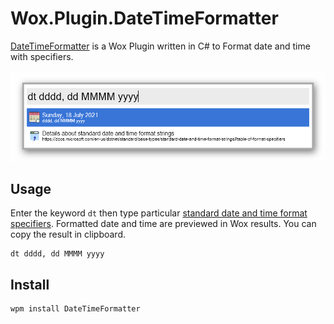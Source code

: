 # Wox.Plugin.DateTimeFormatter
[DateTimeFormatter](http://www.wox.one/plugin/374) is a Wox Plugin written in C# to Format date and time with specifiers. 

![DateTimeFormatter][Screenshot]

## Usage

Enter the keyword `dt` then type particular [standard date and time format specifiers](https://rebrand.ly/t57dtcr). Formatted date and time are previewed in Wox results. You can copy the result in clipboard.

```
dt dddd, dd MMMM yyyy
```

[Screenshot]: screenshot.png "DateTimeFormatter Result"

## Install

```
wpm install DateTimeFormatter
```
